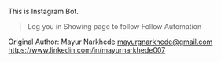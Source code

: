 This is Instagram Bot.

> Log you in
> Showing page to follow
> Follow Automation

Original Author: 
Mayur Narkhede
mayurgnarkhede@gmail.com
https://www.linkedin.com/in/mayurnarkhede007